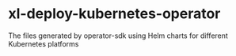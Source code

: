 # xl-deploy-kubernetes-operator
The files generated by operator-sdk using Helm charts for different Kubernetes platforms
